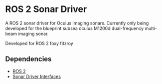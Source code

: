 # ROS 2 Sonar Driver
A ROS 2 sonar driver for Oculus imaging sonars.
Currently only being developed for the blueprint subsea oculus M1200d dual-frequency multi-beam imaging sonar.

Developed for ROS 2 foxy fitzroy

## Dependencies
- [ROS 2](https://docs.ros.org/en/foxy/index.html)
- [Sonar Driver Interfaces](https://github.com/bastianschildknecht/sonar_driver_interface)
